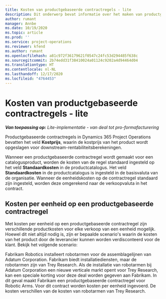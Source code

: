 ```yaml
---
title: Kosten van productgebaseerde contractregels - lite
description: Dit onderwerp bevat informatie over het maken van productgebaseerde contractregels.
author: rumant
manager: Annbe
ms.date: 10/19/2020
ms.topic: article
ms.prod: ''
ms.service: project-operations
ms.reviewer: kfend
ms.author: rumant
ms.openlocfilehash: a81c972f36179621f0547c24fc53d294485f638c
ms.sourcegitcommit: 2b74edd31f38410024a01124c9202a4d94464d04
ms.translationtype: HT
ms.contentlocale: nl-NL
ms.lasthandoff: 12/17/2020
ms.locfileid: "4764453"
---
```

# <a name="cost-product-based-contract-lines---lite"></a>Kosten van productgebaseerde contractregels - lite

_**Van toepassing op:** Lite-implementatie - van deal tot pro-formafacturering_


Productgebaseerde contractregels in Dynamics 365 Project Operations bevatten het veld **Kostprijs**, waarin de kostprijs van het product wordt opgeslagen voor downstream-rentabiliteitsberekeningen.

Wanneer een productgebaseerde contractregel wordt gemaakt voor een catalogusproduct, worden de kosten van de regel standaard ingesteld op het veld **Standaardkosten** in de productcatalogus. Het veld **Standaardkosten** in de productcatalogus is ingesteld in de basisvaluta van de organisatie. Wanneer de eenheidskosten op de contractregel standaard zijn ingesteld, worden deze omgerekend naar de verkoopvaluta in het contract.

## <a name="unit-cost-on-a-product-based-contract-line"></a>Kosten per eenheid op een productgebaseerde contractregel

Met kosten per eenheid op een productgebaseerde contractregel zijn verschillende productkosten voor elke verkoop van een eenheid mogelijk. Hoewel dit niet altijd nodig is, zijn er bepaalde scenario's waarin de kosten van het product door de leverancier kunnen worden verdisconteerd voor de klant. Bekijk het volgende scenario:

Fabrikam Robotics installeert robotarmen voor de assemblagelijnen van Adatum Corporation. Fabrikam biedt installatiediensten, maar de robotarmen zijn van Trey Research. Als de installatie van robotarmen bij Adatum Corporation een nieuwe verticale markt opent voor Trey Research, kan een speciale korting voor deze deal worden gegeven aan Fabrikam. In dit geval maakt Fabrikam een productgebaseerde contractregel voor Robotic Arms. Voor dit contract worden kosten per eenheid ingevoerd. De kosten verschillen van de kosten van robotarmen van Trey Research.
